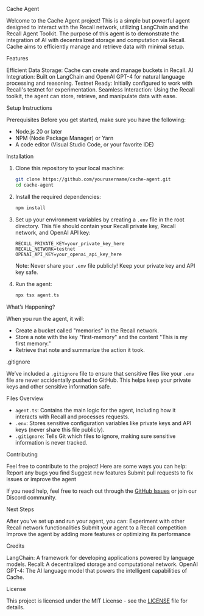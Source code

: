 Cache Agent

Welcome to the Cache Agent project! This is a simple but powerful agent designed to interact with the Recall network, utilizing LangChain and the Recall Agent Toolkit. The purpose of this agent is to demonstrate the integration of AI with decentralized storage and computation via Recall. Cache aims to efficiently manage and retrieve data with minimal setup.

Features

Efficient Data Storage: Cache can create and manage buckets in Recall.
AI Integration: Built on LangChain and OpenAI GPT-4 for natural language processing and reasoning.
Testnet Ready: Initially configured to work with Recall's testnet for experimentation.
Seamless Interaction: Using the Recall toolkit, the agent can store, retrieve, and manipulate data with ease.

Setup Instructions

Prerequisites
Before you get started, make sure you have the following:
- Node.js 20 or later
- NPM (Node Package Manager) or Yarn
- A code editor (Visual Studio Code, or your favorite IDE)

Installation

1. Clone this repository to your local machine:

    ```bash
    git clone https://github.com/yourusername/cache-agent.git
    cd cache-agent
    ```

2. Install the required dependencies:

    ```bash
    npm install
    ```

3. Set up your environment variables by creating a `.env` file in the root directory. This file should contain your Recall private key, Recall network, and OpenAI API key:

    ```
    RECALL_PRIVATE_KEY=your_private_key_here
    RECALL_NETWORK=testnet
    OPENAI_API_KEY=your_openai_api_key_here
    ```

    Note: Never share your `.env` file publicly! Keep your private key and API key safe.

4. Run the agent:

    ```bash
    npx tsx agent.ts
    ```

What’s Happening?

When you run the agent, it will:
- Create a bucket called "memories" in the Recall network.
- Store a note with the key "first-memory" and the content "This is my first memory."
- Retrieve that note and summarize the action it took.

.gitignore

We’ve included a `.gitignore` file to ensure that sensitive files like your `.env` file are never accidentally pushed to GitHub. This helps keep your private keys and other sensitive information safe.

Files Overview
- `agent.ts`: Contains the main logic for the agent, including how it interacts with Recall and processes requests.
- `.env`: Stores sensitive configuration variables like private keys and API keys (never share this file publicly).
- `.gitignore`: Tells Git which files to ignore, making sure sensitive information is never tracked.

Contributing

Feel free to contribute to the project! Here are some ways you can help:
Report any bugs you find
Suggest new features
Submit pull requests to fix issues or improve the agent

If you need help, feel free to reach out through the [GitHub Issues](https://github.com/yourusername/cache-agent/issues) or join our Discord community.

Next Steps

After you’ve set up and run your agent, you can:
Experiment with other Recall network functionalities
Submit your agent to a Recall competition
Improve the agent by adding more features or optimizing its performance

Credits

LangChain: A framework for developing applications powered by language models.
Recall: A decentralized storage and computational network.
OpenAI GPT-4: The AI language model that powers the intelligent capabilities of Cache.

License

This project is licensed under the MIT License - see the [LICENSE](LICENSE) file for details.
